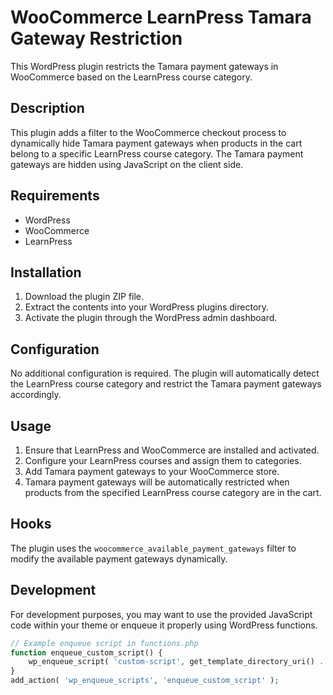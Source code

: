 # WooCommerce LearnPress Tamara Gateway Restriction

This WordPress plugin restricts the Tamara payment gateways in WooCommerce based on the LearnPress course category.

## Description

This plugin adds a filter to the WooCommerce checkout process to dynamically hide Tamara payment gateways when products in the cart belong to a specific LearnPress course category. The Tamara payment gateways are hidden using JavaScript on the client side.

## Requirements

- WordPress
- WooCommerce
- LearnPress

## Installation

1. Download the plugin ZIP file.
2. Extract the contents into your WordPress plugins directory.
3. Activate the plugin through the WordPress admin dashboard.

## Configuration

No additional configuration is required. The plugin will automatically detect the LearnPress course category and restrict the Tamara payment gateways accordingly.

## Usage

1. Ensure that LearnPress and WooCommerce are installed and activated.
2. Configure your LearnPress courses and assign them to categories.
3. Add Tamara payment gateways to your WooCommerce store.
4. Tamara payment gateways will be automatically restricted when products from the specified LearnPress course category are in the cart.

## Hooks

The plugin uses the `woocommerce_available_payment_gateways` filter to modify the available payment gateways dynamically.

## Development

For development purposes, you may want to use the provided JavaScript code within your theme or enqueue it properly using WordPress functions.

```php
// Example enqueue script in functions.php
function enqueue_custom_script() {
    wp_enqueue_script( 'custom-script', get_template_directory_uri() . '/js/custom-script.js', array( 'jquery' ), '1.0', true );
}
add_action( 'wp_enqueue_scripts', 'enqueue_custom_script' );
